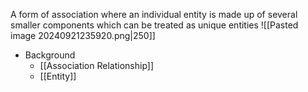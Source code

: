 A form of association where an individual entity is made up of several smaller components which can be treated as unique entities
![[Pasted image 20240921235920.png|250]]

- Background
	- [[Association Relationship]]
	- [[Entity]]
